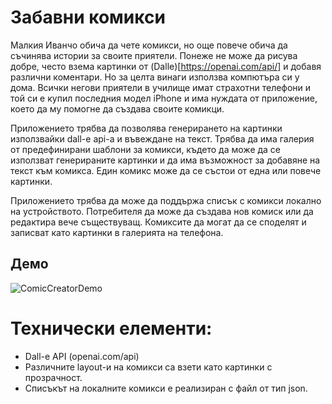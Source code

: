 # Забавни комикси

Малкия Иванчо обича да чете комикси, но още повече обича да съчинява истории за своите приятели. Понеже не може да рисува добре, често взема картинки от (Dalle)[https://openai.com/api/] и добавя различни коментари. Но за целта винаги използва компютъра си у дома. Всички негови приятели в училище имат страхотни телефони и той си е купил последния модел iPhone и има нуждата от приложение, което да му помогне да създава своите комикци.

Приложението трябва да позволява генерирането на картинки използвайки dall-e api-а и въвеждане на текст. Трябва да има галерия от предефинирани шаблони за комикси, където да може да се използват генерираните картинки и да има възможност за добавяне на текст към комикса. Един комикс може да се състои от една или повече картинки.

Приложението трябва да може да поддържа списък с комикси локално на устройството. Потребителя да може да създава нов комиск или да редактира вече съществуващ.
Комиксите да могат да се споделят и записват като картинки в галерията на телефона.

## Демо
![ComicCreatorDemo](https://user-images.githubusercontent.com/57129022/222514574-a5dd4481-b967-45e9-8f3a-6554e62dfb2f.gif)

# Технически елементи:
* Dall-e API (openai.com/api)
* Различните layout-и на комикси са взети като картинки с прозрачност.
* Списъкът на локалните комикси е реализиран с файл от тип json.
